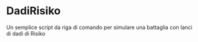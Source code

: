 # DadiRisiko

Un semplice script da riga di comando per simulare una battaglia con lanci di dadi di Risiko
